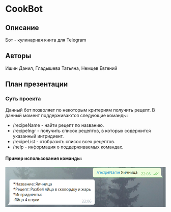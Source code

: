 # CookBot
## Описание
  Бот - кулинарная книга для Telegram
## Авторы
   Ишин Данил, Гладышева Татьяна, Немцев Евгений
## План презентации
### Суть проекта
Данный бот позволяет по некоторым критериям получить рецепт. В данный момент поддерживаются следующие команды:
* /recipeName - найти рецепт по названию.
* /recipeIngr - получить список рецептов, в которых содержится указанный ингридиент.
* /recipeList - отобразить список всех рецептов.
* /help - информация о поддерживаемых командах.

#### Пример использования команды:
![Example](Example.PNG)

